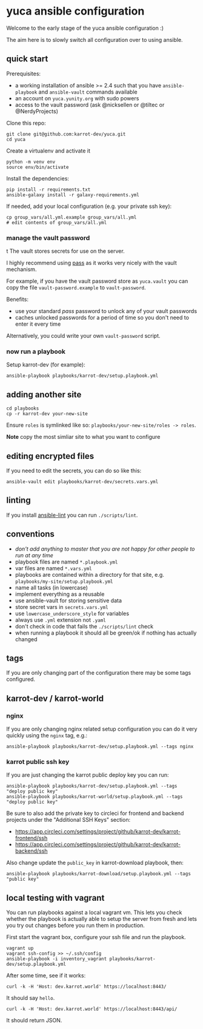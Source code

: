 # yuca ansible configuration

Welcome to the early stage of the yuca ansible configuration :)

The aim here is to slowly switch all configuration over to using ansible.

## quick start

Prerequisites:

* a working installation of ansible >= 2.4 such that you have `ansible-playbook` and `ansible-vault` commands available
* an account on `yuca.yunity.org` with sudo powers
* access to the vault password (ask @nicksellen or @tiltec or @NerdyProjects)

Clone this repo:

```
git clone git@github.com:karrot-dev/yuca.git
cd yuca
```

Create a virtualenv and activate it
```
python -m venv env
source env/bin/activate
```

Install the dependencies:
```
pip install -r requirements.txt
ansible-galaxy install -r galaxy-requirements.yml
```

If needed, add your local configuration (e.g. your private ssh key):

```
cp group_vars/all.yml.example group_vars/all.yml
# edit contents of group_vars/all.yml
```

### manage the vault password
t
The vault stores secrets for use on the server.

I highly recommend using [pass](https://www.passwordstore.org/) as it works very nicely with the vault mechanism.

For example, if you have the vault password store as `yuca.vault` you can copy the file `vault-password.example` to `vault-password`.

Benefits:
* use your standard _pass_ password to unlock any of your vault passwords
* caches unlocked passwords for a period of time so you don't need to enter it every time

Alternatively, you could write your own `vault-password` script.

### now run a playbook

Setup karrot-dev (for example):

```
ansible-playbook playbooks/karrot-dev/setup.playbook.yml
```

## adding another site

```
cd playbooks
cp -r karrot-dev your-new-site
```

Ensure `roles` is symlinked like so: `playbooks/your-new-site/roles -> roles`.

**Note** copy the most simliar site to what you want to configure

## editing encrypted files

If you need to edit the secrets, you can do so like this:

```
ansible-vault edit playbooks/karrot-dev/secrets.vars.yml
```

## linting

If you install [ansible-lint](https://github.com/willthames/ansible-lint) you can run `./scripts/lint`.

## conventions

* *don't add anything to master that you are not happy for other people to run at any time*
* playbook files are named `*.playbook.yml`
* var files are named `*.vars.yml`
* playbooks are contained within a directory for that site, e.g. `playbooks/my-site/setup.playbook.yml`
* name all tasks (in lowercase)
* implement everything as a reusable
* use ansible-vault for storing sensitive data
* store secret vars in `secrets.vars.yml`
* use `lowercase_underscore_style` for variables
* always use `.yml` extension not `.yaml`
* don't check in code that fails the `./scripts/lint` check
* when running a playbook it should all be green/ok if nothing has actually changed

## tags

If you are only changing part of the configuration there may be some tags configured.

## karrot-dev / karrot-world

### nginx

If you are only changing nginx related setup configuration you can do it very quickly using the `nginx` tag, e.g.:

```
ansible-playbook playbooks/karrot-dev/setup.playbook.yml --tags nginx
```

### karrot public ssh key

If you are just changing the karrot public deploy key you can run:

```
ansible-playbook playbooks/karrot-dev/setup.playbook.yml --tags "deploy public key"
ansible-playbook playbooks/karrot-world/setup.playbook.yml --tags "deploy public key"
```

Be sure to also add the private key to circleci for frontend and backend projects under the "Additional SSH Keys" section:
- https://app.circleci.com/settings/project/github/karrot-dev/karrot-frontend/ssh
- https://app.circleci.com/settings/project/github/karrot-dev/karrot-backend/ssh

Also change update the `public_key` in karrot-download playbook, then:

```
ansible-playbook playbooks/karrot-download/setup.playbook.yml --tags "public key"
```

## local testing with vagrant

You can run playbooks against a local vagrant vm.
This lets you check whether the playbook is actually able to setup the server from fresh and lets you try out changes before you run them in production.

First start the vagrant box, configure your ssh file and run the playbook.

```
vagrant up
vagrant ssh-config >> ~/.ssh/config
ansible-playbook -i inventory_vagrant playbooks/karrot-dev/setup.playbook.yml
```

After some time, see if it works:

```
curl -k -H 'Host: dev.karrot.world' https://localhost:8443/
```

It should say `hello`.


```
curl -k -H 'Host: dev.karrot.world' https://localhost:8443/api/
```

It should return JSON.

